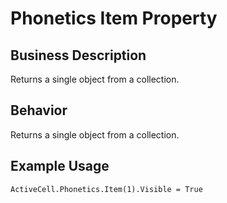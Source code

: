 # Phonetics Item Property

## Business Description
Returns a single object from a collection.

## Behavior
Returns a single object from a collection.

## Example Usage
```vba
ActiveCell.Phonetics.Item(1).Visible = True
```